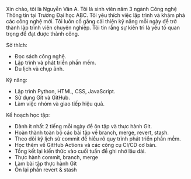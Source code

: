 Xin chào, tôi là Nguyễn Văn A.
Tôi là sinh viên năm 3 ngành Công nghệ Thông tin tại Trường Đại học ABC.
Tôi yêu thích việc lập trình và khám phá các công nghệ mới.
Tôi luôn cố gắng cải thiện kỹ năng mỗi ngày để trở thành lập trình viên chuyên nghiệp.
Tôi tin rằng sự kiên trì là yếu tố quan trọng để đạt được thành công.

Sở thích:
- Đọc sách công nghệ.
- Lập trình và phát triển phần mềm.
- Du lịch và chụp ảnh.

Kỹ năng:
- Lập trình Python, HTML, CSS, JavaScript.
- Sử dụng Git và GitHub.
- Làm việc nhóm và giao tiếp hiệu quả.

Kế hoạch học tập:
- Dành ít nhất 2 tiếng mỗi ngày để ôn tập và thực hành Git.
- Hoàn thành toàn bộ các bài tập về branch, merge, revert, stash.
- Theo dõi kỹ lịch sử commit để hiểu rõ quy trình phát triển phần mềm.
- Học thêm về GitHub Actions và các công cụ CI/CD cơ bản.
- Tổng kết lại kiến thức vào cuối tuần để ghi nhớ lâu dài.
- Thực hành commit, branch, merge
- Làm bài tập thực hành Git
- Ôn lại phần revert & stash